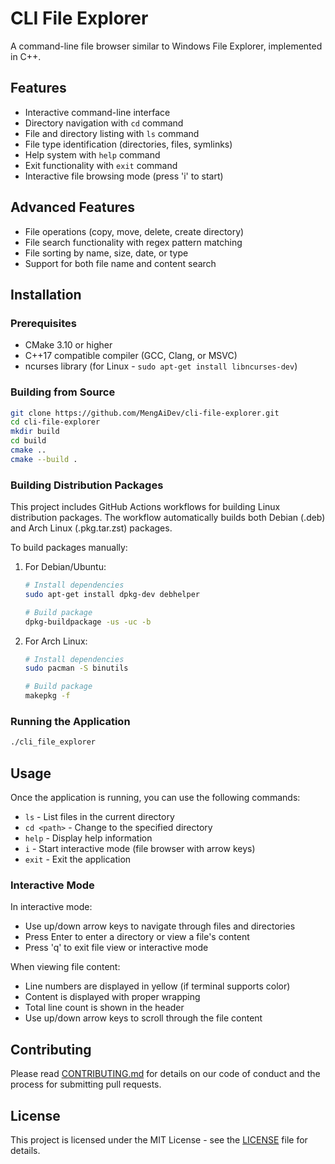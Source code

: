 # CLI File Explorer

A command-line file browser similar to Windows File Explorer, implemented in C++.

## Features

- Interactive command-line interface
- Directory navigation with `cd` command
- File and directory listing with `ls` command
- File type identification (directories, files, symlinks)
- Help system with `help` command
- Exit functionality with `exit` command
- Interactive file browsing mode (press 'i' to start)

## Advanced Features

- File operations (copy, move, delete, create directory)
- File search functionality with regex pattern matching
- File sorting by name, size, date, or type
- Support for both file name and content search

## Installation

### Prerequisites

- CMake 3.10 or higher
- C++17 compatible compiler (GCC, Clang, or MSVC)
- ncurses library (for Linux - `sudo apt-get install libncurses-dev`)

### Building from Source

```bash
git clone https://github.com/MengAiDev/cli-file-explorer.git
cd cli-file-explorer
mkdir build
cd build
cmake ..
cmake --build .
```

### Building Distribution Packages

This project includes GitHub Actions workflows for building Linux distribution packages.
The workflow automatically builds both Debian (.deb) and Arch Linux (.pkg.tar.zst) packages.

To build packages manually:

1. For Debian/Ubuntu:
   ```bash
   # Install dependencies
   sudo apt-get install dpkg-dev debhelper
   
   # Build package
   dpkg-buildpackage -us -uc -b
   ```

2. For Arch Linux:
   ```bash
   # Install dependencies
   sudo pacman -S binutils
   
   # Build package
   makepkg -f
   ```

### Running the Application

```bash
./cli_file_explorer
```

## Usage

Once the application is running, you can use the following commands:

- `ls` - List files in the current directory
- `cd <path>` - Change to the specified directory
- `help` - Display help information
- `i` - Start interactive mode (file browser with arrow keys)
- `exit` - Exit the application

### Interactive Mode

In interactive mode:
- Use up/down arrow keys to navigate through files and directories
- Press Enter to enter a directory or view a file's content
- Press 'q' to exit file view or interactive mode

When viewing file content:
- Line numbers are displayed in yellow (if terminal supports color)
- Content is displayed with proper wrapping
- Total line count is shown in the header
- Use up/down arrow keys to scroll through the file content

## Contributing

Please read [CONTRIBUTING.md](CONTRIBUTING.md) for details on our code of conduct and the process for submitting pull requests.

## License

This project is licensed under the MIT License - see the [LICENSE](LICENSE) file for details.
